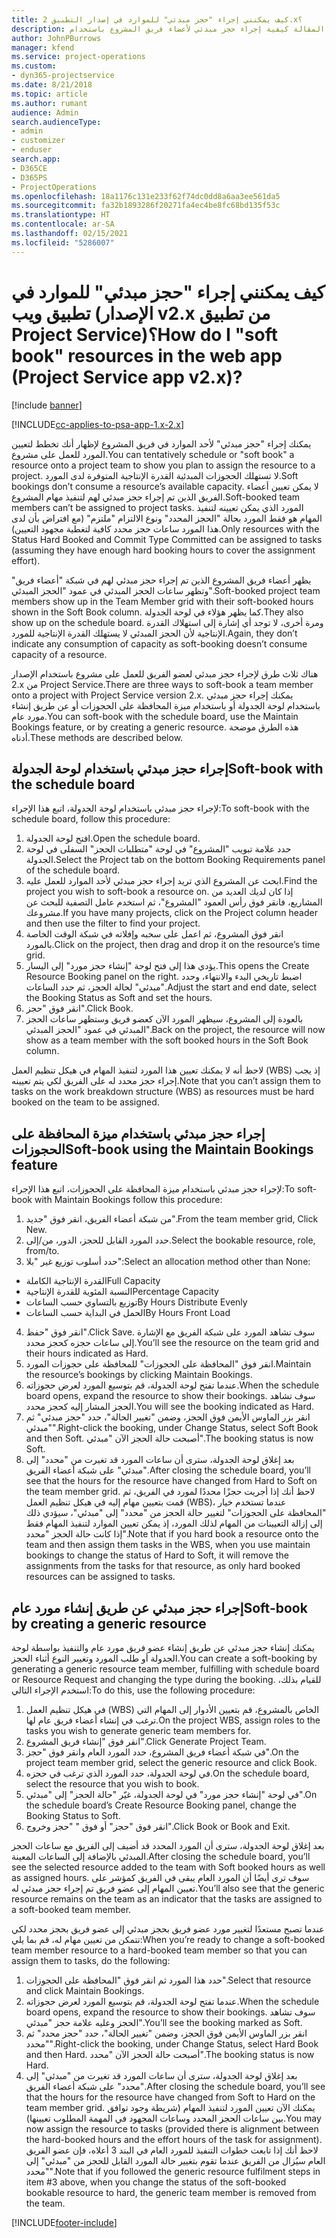 ```yaml
---
title: كيف يمكنني إجراء "حجز مبدئي" للموارد في إصدار التطبيق 2.x؟
description: توضح هذه المقالة كيفية إجراء حجز مبدئي لأعضاء فريق المشروع باستخدام Project Service.
author: JohnPBurrows
manager: kfend
ms.service: project-operations
ms.custom:
- dyn365-projectservice
ms.date: 8/21/2018
ms.topic: article
ms.author: rumant
audience: Admin
search.audienceType:
- admin
- customizer
- enduser
search.app:
- D365CE
- D365PS
- ProjectOperations
ms.openlocfilehash: 18a1176c131e233f62f74dc0dd8a6aa3ee561da5
ms.sourcegitcommit: fa32b1893286f20271fa4ec4be8fc68bd135f53c
ms.translationtype: HT
ms.contentlocale: ar-SA
ms.lasthandoff: 02/15/2021
ms.locfileid: "5286007"
---
```

# <a name="how-do-i-soft-book-resources-in-the-web-app-project-service-app-v2x"></a><span data-ttu-id="4ca6c-103">كيف يمكنني إجراء "حجز مبدئي" للموارد في تطبيق ويب (الإصدار v2.x من تطبيق Project Service)؟</span><span class="sxs-lookup"><span data-stu-id="4ca6c-103">How do I "soft book" resources in the web app (Project Service app v2.x)?</span></span>

[!include [banner](../includes/psa-now-project-operations.md)]

[!INCLUDE[cc-applies-to-psa-app-1.x-2.x](../includes/cc-applies-to-psa-app-1x-2x.md)]

<span data-ttu-id="4ca6c-104">يمكنك إجراء "حجز مبدئي" لأحد الموارد في فريق المشروع لإظهار أنك تخطط لتعيين المورد للعمل على مشروع.</span><span class="sxs-lookup"><span data-stu-id="4ca6c-104">You can tentatively schedule or "soft book" a resource onto a project team to show you plan to assign the resource to a project.</span></span> <span data-ttu-id="4ca6c-105">لا تستهلك الحجوزات المبدئية القدرة الإنتاجية المتوفرة لدى المورد.</span><span class="sxs-lookup"><span data-stu-id="4ca6c-105">Soft bookings don’t consume a resource’s available capacity.</span></span> <span data-ttu-id="4ca6c-106">لا يمكن تعيين أعضاء الفريق الذين تم إجراء حجز مبدئي لهم لتنفيذ مهام المشروع.</span><span class="sxs-lookup"><span data-stu-id="4ca6c-106">Soft-booked team members can’t be assigned to project tasks.</span></span> <span data-ttu-id="4ca6c-107">المورد الذي يمكن تعيينه لتنفيذ المهام هو فقط المورد بحالة "الحجز المحدد‬" ونوع الالتزام "ملتزم‬" (مع افتراض بأن لدى هذا المورد ساعات حجز محدد كافية لتغطية مجهود التعيين).</span><span class="sxs-lookup"><span data-stu-id="4ca6c-107">Only resources with the Status Hard Booked and Commit Type Committed can be assigned to tasks (assuming they have enough hard booking hours to cover the assignment effort).</span></span>

<span data-ttu-id="4ca6c-108">يظهر أعضاء فريق المشروع الذين تم إجراء حجز مبدئي لهم في شبكة "أعضاء فريق" وتظهر ساعات الحجز المبدئي في عمود "الحجز المبدئي".</span><span class="sxs-lookup"><span data-stu-id="4ca6c-108">Soft-booked project team members show up in the Team Member grid with their soft-booked hours shown in the Soft Book column.</span></span> <span data-ttu-id="4ca6c-109">كما يظهر هؤلاء في لوحة الجدولة.</span><span class="sxs-lookup"><span data-stu-id="4ca6c-109">They also show up on the schedule board.</span></span> <span data-ttu-id="4ca6c-110">ومرة أخرى، لا توجد أي إشارة إلى استهلاك القدرة الإنتاجية لأن الحجز المبدئي لا يستهلك القدرة الإنتاجية للمورد.</span><span class="sxs-lookup"><span data-stu-id="4ca6c-110">Again, they don’t indicate any consumption of capacity as soft-booking doesn’t consume capacity of a resource.</span></span>

<span data-ttu-id="4ca6c-111">هناك ثلاث طرق لإجراء حجز مبدئي لعضو الفريق للعمل على مشروع باستخدام الإصدار 2.x من Project Service.</span><span class="sxs-lookup"><span data-stu-id="4ca6c-111">There are three ways to soft-book a team member onto a project with Project Service version 2.x.</span></span> <span data-ttu-id="4ca6c-112">يمكنك إجراء حجز مبدئي باستخدام لوحة الجدولة أو باستخدام ميزة المحافظة على الحجوزات‬ أو عن طريق إنشاء مورد عام.</span><span class="sxs-lookup"><span data-stu-id="4ca6c-112">You can soft-book with the schedule board, use the Maintain Bookings feature, or by creating a generic resource.</span></span> <span data-ttu-id="4ca6c-113">هذه الطرق موضحة أدناه.</span><span class="sxs-lookup"><span data-stu-id="4ca6c-113">These methods are described below.</span></span>

## <a name="soft-book-with-the-schedule-board"></a><span data-ttu-id="4ca6c-114">إجراء حجز مبدئي باستخدام لوحة الجدولة</span><span class="sxs-lookup"><span data-stu-id="4ca6c-114">Soft-book with the schedule board</span></span>

<span data-ttu-id="4ca6c-115">لإجراء حجز مبدئي باستخدام لوحة الجدولة‬، اتبع هذا الإجراء:</span><span class="sxs-lookup"><span data-stu-id="4ca6c-115">To soft-book with the schedule board, follow this procedure:</span></span> 
1. <span data-ttu-id="4ca6c-116">افتح لوحة الجدولة.</span><span class="sxs-lookup"><span data-stu-id="4ca6c-116">Open the schedule board.</span></span>
2. <span data-ttu-id="4ca6c-117">حدد علامة تبويب "المشروع" في لوحة "متطلبات الحجز‬" السفلى في لوحة الجدولة.</span><span class="sxs-lookup"><span data-stu-id="4ca6c-117">Select the Project tab on the bottom Booking Requirements panel of the schedule board.</span></span>
3. <span data-ttu-id="4ca6c-118">ابحث عن المشروع الذي تريد إجراء حجز مبدئي لأحد الموارد للعمل عليه.</span><span class="sxs-lookup"><span data-stu-id="4ca6c-118">Find the project you wish to soft-book a resource on.</span></span> <span data-ttu-id="4ca6c-119">إذا كان لديك العديد من المشاريع، فانقر فوق رأس العمود "المشروع"، ثم استخدم عامل التصفية للبحث عن مشروعك.</span><span class="sxs-lookup"><span data-stu-id="4ca6c-119">If you have many projects, click on the Project column header and then use the filter to find your project.</span></span>
4. <span data-ttu-id="4ca6c-120">انقر فوق المشروع، ثم اعمل على سحبه وإفلاته في شبكة الوقت الخاصة بالمورد.</span><span class="sxs-lookup"><span data-stu-id="4ca6c-120">Click on the project, then drag and drop it on the resource’s time grid.</span></span>
5. <span data-ttu-id="4ca6c-121">يؤدي هذا إلى فتح لوحة "إنشاء حجز مورد‬" إلى اليسار.</span><span class="sxs-lookup"><span data-stu-id="4ca6c-121">This opens the Create Resource Booking panel on the right.</span></span> <span data-ttu-id="4ca6c-122">اضبط تاريخي البدء والانتهاء، وحدد "مبدئي" لحالة الحجز، ثم حدد الساعات.</span><span class="sxs-lookup"><span data-stu-id="4ca6c-122">Adjust the start and end date, select the Booking Status as Soft and set the hours.</span></span> 
6. <span data-ttu-id="4ca6c-123">انقر فوق "حجز".</span><span class="sxs-lookup"><span data-stu-id="4ca6c-123">Click Book.</span></span>
7. <span data-ttu-id="4ca6c-124">بالعودة إلى المشروع، سيظهر المورد الآن كعضو فريق وستظهر ساعات الحجز المبدئي في عمود "الحجز المبدئي".</span><span class="sxs-lookup"><span data-stu-id="4ca6c-124">Back on the project, the resource will now show as a team member with the soft booked hours in the Soft Book column.</span></span>

<span data-ttu-id="4ca6c-125">لاحظ أنه لا يمكنك تعيين هذا المورد لتنفيذ المهام في هيكل تنظيم العمل (WBS) إذ يجب إجراء حجز محدد له على الفريق لكي يتم تعيينه.</span><span class="sxs-lookup"><span data-stu-id="4ca6c-125">Note that you can’t assign them to tasks on the work breakdown structure (WBS) as resources must be hard booked on the team to be assigned.</span></span>

## <a name="soft-book-using-the-maintain-bookings-feature"></a><span data-ttu-id="4ca6c-126">إجراء حجز مبدئي باستخدام ميزة المحافظة على الحجوزات‬</span><span class="sxs-lookup"><span data-stu-id="4ca6c-126">Soft-book using the Maintain Bookings feature</span></span>

<span data-ttu-id="4ca6c-127">لإجراء حجز مبدئي باستخدام ميزة المحافظة على الحجوزات‬، اتبع هذا الإجراء:</span><span class="sxs-lookup"><span data-stu-id="4ca6c-127">To soft-book with Maintain Bookings follow this procedure:</span></span>
1. <span data-ttu-id="4ca6c-128">من شبكة أعضاء الفريق، انقر فوق "جديد".</span><span class="sxs-lookup"><span data-stu-id="4ca6c-128">From the team member grid, Click New.</span></span>
2. <span data-ttu-id="4ca6c-129">حدد المورد القابل للحجز، الدور، من/إلى.</span><span class="sxs-lookup"><span data-stu-id="4ca6c-129">Select the bookable resource, role, from/to.</span></span>
3. <span data-ttu-id="4ca6c-130">حدد أسلوب توزيع غير "بلا":</span><span class="sxs-lookup"><span data-stu-id="4ca6c-130">Select an allocation method other than None:</span></span>
- <span data-ttu-id="4ca6c-131">القدرة الإنتاجية الكاملة</span><span class="sxs-lookup"><span data-stu-id="4ca6c-131">Full Capacity</span></span>
- <span data-ttu-id="4ca6c-132">النسبة المئوية للقدرة الإنتاجية</span><span class="sxs-lookup"><span data-stu-id="4ca6c-132">Percentage Capacity</span></span>
- <span data-ttu-id="4ca6c-133">توزيع بالتساوي حسب الساعات‬</span><span class="sxs-lookup"><span data-stu-id="4ca6c-133">By Hours Distribute Evenly</span></span>
- <span data-ttu-id="4ca6c-134">الحمل في البداية حسب الساعات</span><span class="sxs-lookup"><span data-stu-id="4ca6c-134">By Hours Front Load</span></span>
4. <span data-ttu-id="4ca6c-135">انقر فوق "حفظ".</span><span class="sxs-lookup"><span data-stu-id="4ca6c-135">Click Save.</span></span> <span data-ttu-id="4ca6c-136">سوف تشاهد المورد على شبكة الفريق مع الإشارة إلى ساعات حجزه كحجز محدد.</span><span class="sxs-lookup"><span data-stu-id="4ca6c-136">You’ll see the resource on the team grid and their hours indicated as Hard.</span></span>
5. <span data-ttu-id="4ca6c-137">انقر فوق "المحافظة على الحجوزات‬" للمحافظة على حجوزات المورد.</span><span class="sxs-lookup"><span data-stu-id="4ca6c-137">Maintain the resource’s bookings by clicking Maintain Bookings.</span></span>
6. <span data-ttu-id="4ca6c-138">عندما تفتح لوحة الجدولة، قم بتوسيع المورد لعرض حجوزاته.</span><span class="sxs-lookup"><span data-stu-id="4ca6c-138">When the schedule board opens, expand the resource to show their bookings.</span></span> <span data-ttu-id="4ca6c-139">سوف تشاهد الحجز المشار إليه كحجز محدد.</span><span class="sxs-lookup"><span data-stu-id="4ca6c-139">You will see the booking indicated as Hard.</span></span>
7. <span data-ttu-id="4ca6c-140">انقر بزر الماوس الأيمن فوق الحجز، وضمن "تغيير الحالة"، حدد "حجز مبدئي" ثم "مبدئي".</span><span class="sxs-lookup"><span data-stu-id="4ca6c-140">Right-click the booking, under Change Status, select Soft Book and then Soft.</span></span> <span data-ttu-id="4ca6c-141">أصبحت حالة الحجز الآن "مبدئي".</span><span class="sxs-lookup"><span data-stu-id="4ca6c-141">The booking status is now Soft.</span></span>
8. <span data-ttu-id="4ca6c-142">بعد إغلاق لوحة الجدولة، سترى أن ساعات المورد قد تغيرت من "محدد" إلى "مبدئي" على شبكة أعضاء الفريق.</span><span class="sxs-lookup"><span data-stu-id="4ca6c-142">After closing the schedule board, you’ll see that the hours for the resource have changed from Hard to Soft on the team member grid.</span></span>
<span data-ttu-id="4ca6c-143">لاحظ أنك إذا أجريت حجزًا محددًا لمورد في الفريق، ثم قمت بتعيين مهام إليه في هيكل تنظيم العمل (WBS)، عندما تستخدم خيار "المحافظة على الحجوزات" لتغيير حالة الحجز من "محدد" إلى "مبدئي"، سيؤدي ذلك إلى إزالة التعيينات من المهام لذلك المورد، إذ يمكن تعيين الموارد لتنفيذ المهام فقط إذا كانت حالة الحجز "محدد".</span><span class="sxs-lookup"><span data-stu-id="4ca6c-143">Note that if you hard book a resource onto the team and then assign them tasks in the WBS, when you use maintain bookings to change the status of Hard to Soft, it will remove the assignments from the tasks for that resource, as only hard booked resources can be assigned to tasks.</span></span>

## <a name="soft-book-by-creating-a-generic-resource"></a><span data-ttu-id="4ca6c-144">إجراء حجز مبدئي عن طريق إنشاء مورد عام</span><span class="sxs-lookup"><span data-stu-id="4ca6c-144">Soft-book by creating a generic resource</span></span>

<span data-ttu-id="4ca6c-145">يمكنك إنشاء حجز مبدئي عن طريق إنشاء عضو فريق مورد عام والتنفيذ بواسطة لوحة الجدولة أو طلب المورد‬ وتغيير النوع أثناء الحجز.</span><span class="sxs-lookup"><span data-stu-id="4ca6c-145">You can create a soft-booking by generating a generic resource team member, fulfilling with schedule board or Resource Request and changing the type during the booking.</span></span>
<span data-ttu-id="4ca6c-146">للقيام بذلك، استخدم الإجراء التالي:</span><span class="sxs-lookup"><span data-stu-id="4ca6c-146">To do this, use the following procedure:</span></span>

1. <span data-ttu-id="4ca6c-147">في هيكل تنظيم العمل (WBS) الخاص بالمشروع، قم بتعيين الأدوار إلى المهام التي ترغب في إنشاء أعضاء فريق عام لها.</span><span class="sxs-lookup"><span data-stu-id="4ca6c-147">On the project WBS, assign roles to the tasks you wish to generate generic team members for.</span></span>
2. <span data-ttu-id="4ca6c-148">انقر فوق "إنشاء فريق المشروع".</span><span class="sxs-lookup"><span data-stu-id="4ca6c-148">Click Generate Project Team.</span></span>
3. <span data-ttu-id="4ca6c-149">في شبكة أعضاء فريق المشروع، حدد المورد العام وانقر فوق "حجز".</span><span class="sxs-lookup"><span data-stu-id="4ca6c-149">On the project team member grid, select the generic resource and click Book.</span></span>
4. <span data-ttu-id="4ca6c-150">في لوحة الجدولة، حدد المورد الذي ترغب في حجزه.</span><span class="sxs-lookup"><span data-stu-id="4ca6c-150">On the schedule board, select the resource that you wish to book.</span></span>
5. <span data-ttu-id="4ca6c-151">في لوحة "إنشاء حجز مورد‬" في لوحة الجدولة، غيّر "حالة الحجز" إلى "مبدئي".</span><span class="sxs-lookup"><span data-stu-id="4ca6c-151">On the schedule board’s Create Resource Booking panel, change the Booking Status to Soft.</span></span>
6. <span data-ttu-id="4ca6c-152">انقر فوق "حجز" أو فوق " "حجز وخروج".</span><span class="sxs-lookup"><span data-stu-id="4ca6c-152">Click Book or Book and Exit.</span></span>

<span data-ttu-id="4ca6c-153">بعد إغلاق لوحة الجدولة، سترى أن المورد المحدد قد أضيف إلى الفريق مع ساعات الحجز المبدئي بالإضافة إلى الساعات المعينة.</span><span class="sxs-lookup"><span data-stu-id="4ca6c-153">After closing the schedule board, you’ll see the selected resource added to the team with Soft booked hours as well as assigned hours.</span></span> <span data-ttu-id="4ca6c-154">سوف ترى أيضًا أن المورد العام يبقى في الفريق كمؤشر على تعيين المهام إلى عضو فريق تم إجراء حجز مبدئي له.</span><span class="sxs-lookup"><span data-stu-id="4ca6c-154">You’ll also see that the generic resource remains on the team as an indicator that the tasks are assigned to a soft-booked team member.</span></span>

<span data-ttu-id="4ca6c-155">عندما تصبح مستعدًا لتغيير مورد عضو فريق بحجز مبدئي إلى عضو فريق بحجز محدد لكي تتمكن من تعيين مهام له، قم بما يلي:</span><span class="sxs-lookup"><span data-stu-id="4ca6c-155">When you’re ready to change a soft-booked team member resource to a hard-booked team member so that you can assign them to tasks, do the following:</span></span>

1. <span data-ttu-id="4ca6c-156">حدد هذا المورد ثم انقر فوق "المحافظة على الحجوزات".</span><span class="sxs-lookup"><span data-stu-id="4ca6c-156">Select that resource and click Maintain Bookings.</span></span>
2. <span data-ttu-id="4ca6c-157">عندما تفتح لوحة الجدولة، قم بتوسيع المورد لعرض حجوزاته.</span><span class="sxs-lookup"><span data-stu-id="4ca6c-157">When the schedule board opens, expand the resource to show their bookings.</span></span> <span data-ttu-id="4ca6c-158">سوف تشاهد الحجز وعليه علامة حجز "مبدئي".</span><span class="sxs-lookup"><span data-stu-id="4ca6c-158">You’ll see the booking marked as Soft.</span></span>
3. <span data-ttu-id="4ca6c-159">انقر بزر الماوس الأيمن فوق الحجز، وضمن "تغيير الحالة"، حدد "حجز محدد" ثم "محدد".</span><span class="sxs-lookup"><span data-stu-id="4ca6c-159">Right-click the booking, under Change Status, select Hard Book and then Hard.</span></span> <span data-ttu-id="4ca6c-160">أصبحت حالة الحجز الآن "محدد".</span><span class="sxs-lookup"><span data-stu-id="4ca6c-160">The booking status is now Hard.</span></span>
4. <span data-ttu-id="4ca6c-161">بعد إغلاق لوحة الجدولة، سترى أن ساعات المورد قد تغيرت من "مبدئي" إلى "محدد" على شبكة أعضاء الفريق.</span><span class="sxs-lookup"><span data-stu-id="4ca6c-161">After closing the schedule board, you’ll see that the hours for the resource have changed from Soft to Hard on the team member grid.</span></span> <span data-ttu-id="4ca6c-162">يمكنك الآن تعيين المورد لتنفيذ المهام (شريطة وجود توافق بين ساعات الحجز المحدد وساعات المجهود في المهمة المطلوب تعيينها).</span><span class="sxs-lookup"><span data-stu-id="4ca6c-162">You may now assign the resource to tasks (provided there is alignment between the hard-booked hours and the effort hours of the task for assignment).</span></span> <span data-ttu-id="4ca6c-163">لاحظ أنك إذا تابعت خطوات التنفيذ للمورد العام في البند 3 أعلاه، فإن عضو الفريق العام سيُزال من الفريق عندما تقوم بتغيير حالة المورد القابل للحجز من "مبدئي" إلى "محدد".</span><span class="sxs-lookup"><span data-stu-id="4ca6c-163">Note that if you followed the generic resource fulfilment steps in item #3 above, when you change the status of the soft-booked bookable resource to hard, the generic team member is removed from the team.</span></span>


[!INCLUDE[footer-include](../includes/footer-banner.md)]